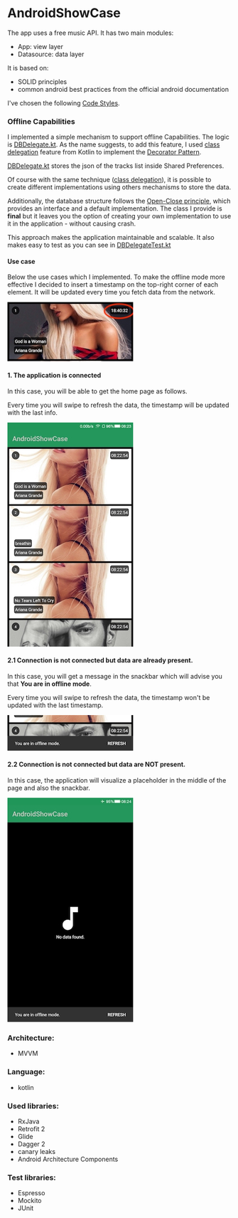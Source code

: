 # AndroidShowCase

The app uses a free music API. It has two main modules:

- App: view layer
- Datasource: data layer

It is based on:

- SOLID principles
- common android best practices from the official android documentation

I've chosen the following [Code Styles](https://github.com/square/java-code-styles/).

### Offline Capabilities

I implemented a simple mechanism to support offline Capabilities.
The logic is [DBDelegate.kt](app/src/main/java/ciriti/androidshowcase/core/components/DBDelegate.kt).
As the name suggests, to add this feature, I used [class delegation](https://kotlinlang.org/docs/reference/delegation.html) feature from Kotlin
to implement the [Decorator Pattern](https://en.wikipedia.org/wiki/Decorator_pattern).

[DBDelegate.kt](app/src/main/java/ciriti/androidshowcase/core/components/DBDelegate.kt)
stores the json of the tracks list inside Shared Preferences.

Of course with the same technique ([class delegation](https://kotlinlang.org/docs/reference/delegation.html)),
it is possible to create different implementations using others mechanisms
to store the data.

Additionally, the database structure follows the
[Open-Close principle](https://en.wikipedia.org/wiki/Open%E2%80%93closed_principle),
which provides an interface and a default implementation. The class I provide is
**final** but it leaves you the option of creating your own implementation to
use it in the application - without causing crash.

This approach makes the application maintainable and scalable. It also makes
easy to test as you can see in [DBDelegateTest.kt](app/src/androidTest/java/ciriti/androidshowcase/core/components/DBDelegateTest.kt)

#### Use case

Below the use cases which I implemented.
To make the offline mode more effective I decided to insert a timestamp
on the top-right corner of each element.
It will be updated every time you fetch data from the network.

![ev_offline](art/timestamp.jpg)

#### 1. The application is connected

In this case, you will be able to get the home page as follows.

Every time you will swipe to refresh the data, the timestamp will be
updated with the last info.

![ev_offline](art/home.jpg)

#### 2.1 Connection is not connected but data are already present.

In this case, you will get a message in the snackbar which will advise you
that **You are in offline mode**.

Every time you will swipe to refresh the data, the timestamp won't be
updated with the last timestamp.

![ev_offline](art/sb_offline.jpg)

#### 2.2 Connection is not connected but data are NOT present.

In this case, the application will visualize a placeholder in the middle of the page
and also the snackbar.

![ev_offline](art/ev_offline.jpg)

### Architecture:

- MVVM

### Language:

- kotlin

### Used libraries:

- RxJava
- Retrofit 2
- Glide
- Dagger 2
- canary leaks
- Android Architecture Components

### Test libraries:

- Espresso
- Mockito
- JUnit


